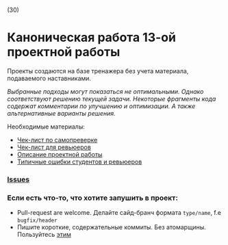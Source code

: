 (30)
# Каноническая работа 13-ой проектной работы

Проекты создаются на базе тренажера без учета материала, подаваемого наставниками.

*Выбранные подходы могут показаться не оптимальными. Однако соответствуют решению текущей задачи.
Некоторые фрагменты кода содержат комментарии по улучшению и оптимизации. А также альтернативные варианты решения.*

Необходимые материалы:
- [Чек-лист по самопреверке](https://code.s3.yandex.net/web-developer/checklists/new-program/checklist-13/index.html)
- [Чек-лист для ревьюеров](https://www.notion.so/praktikum/UPD-13-dd5ba0eaab7a4e7ebb12f9c3aee6cbd9)
- [Описание проектной работы](https://www.notion.so/praktikum/13-6-5235847ce1ca47799ab8a2bad025d5c9)
- [Типичные ошибки студентов и ревьюеров](https://www.notion.so/praktikum/0d920db646a14f1abcf7a174e9a2835c)

### [Issues](https://gitlab.com/pcr-web/web_canonicals_ru/-/issues)

### Если есть что-то, что хотите запушить в проект:
* Pull-request are welcome. Делайте сайд-бранч формата `type/name`, f.e `bugfix/header`
* Пишите короткие, содержательные коммиты. Без атомарщины. Пользуйтесь [этим](https://www.conventionalcommits.org/ru/v1.0.0-beta.4/)

